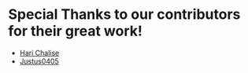 # Special Thanks to our contributors for their great work!

 - [Hari Chalise](https://github.com/harilvfs)
 - [Justus0405](https://github.com/Justus0405)